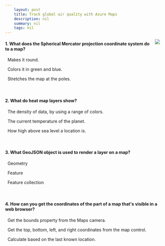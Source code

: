 ```yaml
---
    layout: post
    title: Track global air quality with Azure Maps 
    description: nil
    summary: nil
    tags: nil
---
```



 <a target="_blank" href="https://docs.microsoft.com/en-us/learn/modules/azure-maps-track-air-pollution/4-knowledge-check/"><i class="fas fa-external-link-alt"></i> </a>
 <img align="right" src="https://docs.microsoft.com/en-us/learn/achievements/advocates/use-azure-maps-to-track-air-pollution.svg">
####  1. What does the Spherical Mercator projection coordinate system do to a map?


<i class='far fa-square'></i> &nbsp;&nbsp;Makes it round.

<i class='far fa-square'></i> &nbsp;&nbsp;Colors it in green and blue.

<i class='fas fa-check-square' style='color: Dodgerblue;'></i> &nbsp;&nbsp;Stretches the map at the poles.
<br />
<br />
<br />

####  2. What do heat map layers show?


<i class='fas fa-check-square' style='color: Dodgerblue;'></i> &nbsp;&nbsp;The density of data, by using a range of colors.

<i class='far fa-square'></i> &nbsp;&nbsp;The current temperature of the planet.

<i class='far fa-square'></i> &nbsp;&nbsp;How high above sea level a location is.
<br />
<br />
<br />

####  3. What GeoJSON object is used to render a layer on a map?


<i class='far fa-square'></i> &nbsp;&nbsp;Geometry

<i class='far fa-square'></i> &nbsp;&nbsp;Feature

<i class='fas fa-check-square' style='color: Dodgerblue;'></i> &nbsp;&nbsp;Feature collection
<br />
<br />
<br />

####  4. How can you get the coordinates of the part of a map that's visible in a web browser?


<i class='fas fa-check-square' style='color: Dodgerblue;'></i> &nbsp;&nbsp;Get the bounds property from the Maps camera.

<i class='far fa-square'></i> &nbsp;&nbsp;Get the top, bottom, left, and right coordinates from the map control.

<i class='far fa-square'></i> &nbsp;&nbsp;Calculate based on the last known location.
<br />
<br />
<br />
